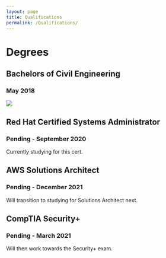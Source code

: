 ```yaml
---
layout: page
title: Qualifications
permalink: /Qualifications/
---
```


# Degrees
## Bachelors of Civil Engineering
### May 2018

[<img align="center" src="/images/WSU_Voiland_CEA.png.png">](https://vcea.wsu.edu/)

## Red Hat Certified Systems Administrator
### Pending - September 2020
Currently studying for this cert.

## AWS Solutions Architect
### Pending - December 2021
Will transition to studying for Solutions Architect next.

## CompTIA Security+
### Pending - March 2021
Will then work towards the Security+ exam.